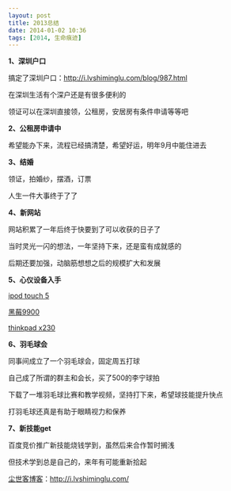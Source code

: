 ```yaml
---
layout: post
title: 2013总结
date: 2014-01-02 10:36
tags: [2014, 生命痕迹]
---
```

<strong>1、深圳户口</strong>

搞定了深圳户口：<a href="http://i.lvshiminglu.com/blog/987.html" target="_blank">http://i.lvshiminglu.com/blog/987.html</a>

在深圳生活有个深户还是有很多便利的

领证可以在深圳直接领，公租房，安居房有条件申请等等吧

<strong>2、公租房申请中</strong>

希望能办下来，流程已经搞清楚，希望好运，明年9月中能住进去

<strong>3、结婚</strong>

领证，拍婚纱，摆酒，订票

人生一件大事终于了了

<strong>4、新网站</strong>

网站积累了一年后终于快要到了可以收获的日子了

当时灵光一闪的想法，一年坚持下来，还是蛮有成就感的

后期还要加强，动脑筋想想之后的规模扩大和发展

<strong>5、心仪设备入手</strong>

<a href="http://i.lvshiminglu.com/blog/958.html" target="_blank">ipod touch 5</a>

<a href="http://i.lvshiminglu.com/blog/967.html" target="_blank">黑莓9900</a>

<a href="http://i.lvshiminglu.com/blog/1010.html" target="_blank">thinkpad x230</a>

<strong>6、羽毛球会</strong>

同事间成立了一个羽毛球会，固定周五打球

自己成了所谓的群主和会长，买了500的李宁球拍

下载了一堆羽毛球比赛和教学视频，坚持打下来，希望球技能提升快点

打羽毛球还真是有助于眼睛视力和保养

<strong>7、新技能get</strong>

百度竞价推广新技能烧钱学到，虽然后来合作暂时搁浅

但技术学到总是自己的，来年有可能重新拾起

<a href="http://i.lvshiminglu.com/">尘世客博客</a>：<a href="http://i.lvshiminglu.com/">http://i.lvshiminglu.com/</a>

